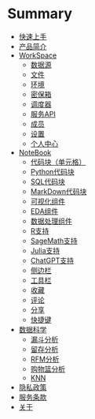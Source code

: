 # Summary

* [快速上手](QuickStart.md)
* [产品简介](README.md)
* [WorkSpace](WorkSpace/main.md)
  * [数据源](WorkSpace/DataSource.md)
  * [文件](WorkSpace/Files.md)
  * [环境](WorkSpace/Environment.md)
  * [密保箱](WorkSpace/Encryption.md)
  * [调度器](WorkSpace/Schedule.md)
  * [服务API](WorkSpace/FaasService.md)
  * [成员](WorkSpace/Groups.md)
  * [设置](WorkSpace/Settings.md)
  * [个人中心](WorkSpace/Profile.md)
* [NoteBook](NoteBook/main.md)
  * [代码块（单元格）](NoteBook/Cell.md)
  * [Python代码块](NoteBook/Python.md)
  * [SQL代码块](NoteBook/SQL.md)
  * [MarkDown代码块](NoteBook/Markdown.md)
  * [可视化组件](NoteBook/Visualization.md)
  * [EDA组件](NoteBook/EDA.md)
  * [数据处理组件](NoteBook/DataTransform.md)
  * [R支持](NoteBook/R.md)
  * [SageMath支持](NoteBook/SageMath.md)
  * [Julia支持](NoteBook/Julia.md)
  * [ChatGPT支持](NoteBook/ChatGPT.md)
  * [侧边栏](NoteBook/Sidebar.md)
  * [工具栏](NoteBook/Toolbar.md)
  * [收藏](NoteBook/Collections.md)
  * [评论](NoteBook/Comments.md)
  * [分享](NoteBook/Share.md)
  * [快捷键](NoteBook/Shortcuts.md)
* [数据科学](Tutorial/main.md)
  <!-- * [申请账号](Tutorial/Register.md) -->
  <!--* [创建Workspace](Tutorial/YourFirstWorkspace.md) -->
  <!--* [创建Notebook](Tutorial/YourFirstNotebook.md) -->
  <!-- * [数据分析](Tutorial/YourFirstAnalysis.md)
  * [机器学习](Tutorial/YourFirstML.md) -->
  * [漏斗分析](Tutorial/Funnel_Analysis.md)
  * [留存分析](Tutorial/Cohort_Analysis.md)
  * [RFM分析](Tutorial/RFM_Analysis.md)
  * [购物篮分析](Tutorial/Market_Basket_Analysis.md)
  * [KNN](Tutorial/KNN.md)
  <!-- * [定期执行](Tutorial/YourFirstSchedule.md) -->
  <!-- * [邀请成员](Tutorial/InviteYourMember.md) -->
* [隐私政策](Policy.md)
* [服务条款](Terms.md)
* [关于](About.md)
<!-- * [编辑注意事项](snb_config.md) -->